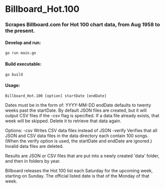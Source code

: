 # Billboard_Hot.100
### Scrapes Billboard.com for Hot 100 chart data, from Aug 1958 to the present.

#### Develop and run:

    go run main.go

#### Build executable:

    go build

#### Usage:

    Billboard_Hot.100 [option] startDate [endDate]

Dates must be in the form of: YYYY-MM-DD 
endDate defaults to twenty weeks past the startDate.
By default JSON files are created, but it will output CSV files if the -csv flag is specified.
If a data file already exists, that week will be skipped. Delete it to retrieve that data again.

Options:
-csv
    Writes CSV data files instead of JSON
-verify
    Verifies that all JSON and CSV data files in the data directory each contain 100 songs. (When the verify option is used, the startDate and endDate are ignored.) Invalid data files are deleted.

Results are JSON or CSV files that are put into a newly created 'data' folder, and then in folders by year.

Billboard releases the Hot 100 list each Saturday for the upcoming week, starting on Sunday. The official listed date is that of the Monday of that week.
